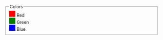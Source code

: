 <style>
  .box {
    height: 20px;
    width: 20px;
    display: inline-block;
    margin-right: 5px;
  }
  .red { background-color: red; }
  .green { background-color: green; }
  .blue { background-color: blue; }
</style>

<fieldset>
  <legend>Colors</legend>
  <div><span class="box red"></span>Red</div>
  <div><span class="box green"></span>Green</div>
  <div><span class="box blue"></span>Blue</div>
</fieldset>

<script>
    console.log('a')
</script>